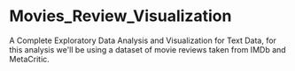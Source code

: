# Movies_Review_Visualization
 A Complete Exploratory Data Analysis and Visualization for Text Data, for this analysis we'll be using a dataset of movie reviews taken from IMDb and MetaCritic.
